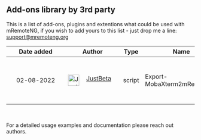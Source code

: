 ## Add-ons library by 3rd party 
This is a list of add-ons, plugins and extentions what could be used with mRemoteNG, if you wish to add yours to this list - just drop me a line: <a href="mailto:support@mremoteng.org">support@mremoteng.org</a>
<br>

| &nbsp;&nbsp;&nbsp;&nbsp;&nbsp;&nbsp;<b>Date&nbsp;added</b>&nbsp;&nbsp;&nbsp;&nbsp;&nbsp;&nbsp; | &nbsp;&nbsp;&nbsp;&nbsp;&nbsp;&nbsp;&nbsp;&nbsp;&nbsp;<b>Author</b>&nbsp;&nbsp;&nbsp;&nbsp;&nbsp;&nbsp;&nbsp;&nbsp;&nbsp; | <b>Type</b> | <b>Name</b> | <b>Description</b> | <b>Repository</b> |
| :---------------------------------------------------------:|:-------------------------------------------------:| :---------: |-------------|--------------------|:-----------------:|
| 02-08-2022 | <a href="https://github.com/JustBeta"><img align="left" src="https://avatars.githubusercontent.com/u/25150896?v=4" alt="JustBeta" width="30px"/>JustBeta</a> | script | Export-MobaXterm2mRemoteNG | Conversion of MobaXterm's ini file to mRemoteNG format. | [GITHUB Repository](https://github.com/JustBeta/Export-MobaXtern2mRemoteNG/tree/main) |

<br>

For a detailed usage examples and documentation please reach out authors.
